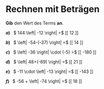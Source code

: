 <!--
version:  0.0.1

language: de

@style
main > *:not(:last-child) {
  margin-bottom: 3rem;
}

input {
    text-align: center;
}

.flex-container {
    display: flex;
    flex-wrap: wrap;
    align-items: stretch;
    gap: 20px;
}

.flex-child {
    flex: 1;
    min-width: 350px;
    margin-right: 20px;
}

@media (max-width: 400px) {
    .flex-child {
        flex: 100%;
        margin-right: 0;
    }
}
@end

formula: \carry   \textcolor{red}{\scriptsize #1}
formula: \digit   \rlap{\carry{#1}}\phantom{#2}#2
formula: \permil  \text{‰}

import: https://raw.githubusercontent.com/LiaTemplates/Tikz-Jax/main/README.md

script: https://cdn.jsdelivr.net/gh/LiaTemplates/Tikz-Jax@main/dist/index.js


tags: Betrag, Negative Zahlen, sehr leicht, sehr niedrig, Angeben

comment: Rechne mit Beträgen von ganzen Zahlen im Kopf.

author: Martin Lommatzsch

-->




# Rechnen mit Beträgen

**Gib** den Wert des Terms **an**.

<section class="flex-container">

<div class="flex-child">

__$a)\;\;$__ $ 144:\left| -12 \right| =$ [[  12  ]]

</div> 
<div class="flex-child">

__$b)\;\;$__ $ \left| -54-(-37) \right| =$ [[  14  ]]

</div> 
<div class="flex-child">

__$c)\;\;$__ $ \left| -36 \right| \cdot (-5) =$ [[  -180  ]]

</div> 
<div class="flex-child">

__$d)\;\;$__ $ \left| 48+(-69) \right| =$ [[  21  ]]

</div> 
<div class="flex-child">

__$e)\;\;$__ $ -11 \cdot \left| -13 \right| =$ [[  -143  ]]

</div> 
<div class="flex-child">

__$f)\;\;$__ $ -56 + \left| -74 \right| =$ [[  18  ]]

</div> 
</section>





